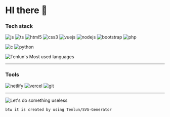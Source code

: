 # HI there 👋

### Tech stack

![js](https://img.shields.io/badge/JavaScript-F7DF1E?style=for-the-badge&logo=javascript&logoColor=black)
![ts](https://img.shields.io/badge/TypeScript-007ACC?style=for-the-badge&logo=typescript&logoColor=white)
![html5](https://img.shields.io/badge/HTML5-E34F26?style=for-the-badge&logo=html5&logoColor=white)
![css3](https://img.shields.io/badge/CSS3-1572B6?style=for-the-badge&logo=css&logoColor=white)
![vuejs](https://img.shields.io/badge/Vue.js-35495E?style=for-the-badge&logo=vue.js&logoColor=4FC08D)
![nodejs](https://img.shields.io/badge/Node.js-43853D?style=for-the-badge&logo=node.js&logoColor=white)
![bootstrap](https://img.shields.io/badge/Bootstrap-563D7C?style=for-the-badge&logo=bootstrap&logoColor=white)
![php](https://img.shields.io/badge/PHP-777BB4?style=for-the-badge&logo=php&logoColor=white)

![c](https://img.shields.io/badge/C-00599C?style=for-the-badge&logo=c&logoColor=white)
![python](https://img.shields.io/badge/Python-3776AB?style=for-the-badge&logo=python&logoColor=white)

![Tenlun's Most used languages](https://github-readme-stats.vercel.app/api/top-langs?username=Tenlun&show_icons=true&count_private=true&theme=gotham)

---

### Tools

![netlify](https://img.shields.io/badge/Netlify-00C7B7?style=for-the-badge&logo=netlify&logoColor=white)
![vercel](https://img.shields.io/badge/Vercel-000000?style=for-the-badge&logo=vercel)
![git](https://img.shields.io/badge/Git-F05032?style=for-the-badge&logo=git&logoColor=white)

---

![Let's do something useless](https://svggen.netlify.app/svg?xml=PHN2ZyB3aWR0aD0iMjAwIiBoZWlnaHQ9IjMwIiB4bWxucz0iaHR0cDovL3d3dy53My5vcmcvMjAwMC9zdmciPgogIAk8dGV4dCB4PSIwIiB5PSIxNSI%2BTGV0J3M8L3RleHQ%2BCgk8dGV4dCB4PSI0MCIgeT0iMTUiPmRvCgkJPGFuaW1hdGVUcmFuc2Zvcm0gYXR0cmlidXRlTmFtZT0idHJhbnNmb3JtIiBiZWdpbj0iMHMiIGR1cj0iNXMiIHR5cGU9InJvdGF0ZSIgZnJvbT0iMCA1Mi41IDcuNSIgdG89IjM2MCA1Mi41IDcuNSIgcmVwZWF0Q291bnQ9ImluZGVmaW5pdGUiLz4KCTwvdGV4dD4KCTx0ZXh0IHg9IjY1IiB5PSIxNSI%2Bc29tZXRoaW5nPC90ZXh0PgoJPHRleHQgeD0iMTUwIiB5PSIxNSIgZmlsbD0icmVkIj51c2VmdWw8L3RleHQ%2BCjwvc3ZnPg%3D%3D)

`btw it is created by using Tenlun/SVG-Generator`
